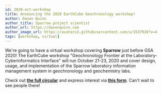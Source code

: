 ```yaml
---
id: 2020-oct-workshop
title: Announcing the 2020 EarthCube Geochronology workshop!
author: Daven Quinn
author_title: Sparrow project scientist
author_url: https://davenquinn.com
author_image_url: https://avatars3.githubusercontent.com/u/1537910?v=4
tags: [workshop, virtual]
---
```


We're going to have a virtual workshop covering **Sparrow** just before GSA 2020!
The EarthCube workshop "Geochronology Frontier at the Laboratory-Cyberinformatics
Interface" will run October 21-23, 2020 and cover design, usage, and
implementation of the Sparrow laboratory information management system in
geochronology and geochemistry labs.

Check out [**the full circular**](https://sparrow-data.org/media/2020/oct-2020-workshop-circular.html) and express interest via [**this form**](https://docs.google.com/forms/d/e/1FAIpQLSd_oYaGJdafpIx9F8wd05RBiXOR_EVOgYyRg4p5F7kZzRLaPg/viewform). Can't wait to
see people there!
